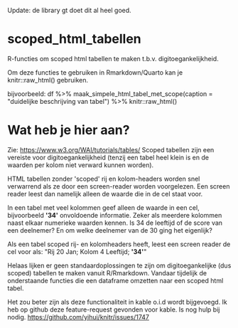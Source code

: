 Update: de library gt doet dit al heel goed.

# scoped_html_tabellen
R-functies om scoped html tabellen te maken t.b.v. digitoegankelijkheid.

Om deze functies te gebruiken in Rmarkdown/Quarto kan je knitr::raw_html() gebruiken.

bijvoorbeeld:
 df %>% maak_simpele_html_tabel_met_scope(caption = "duidelijke beschrijving van tabel") %>% knitr::raw_html()


# Wat heb je hier aan?
Zie: https://www.w3.org/WAI/tutorials/tables/
Scoped tabellen zijn een vereiste voor digitoegankelijkheid (tenzij een tabel heel klein is en de waarden per kolom niet verward kunnen worden).

HTML tabellen zonder 'scoped' rij en kolom-headers worden snel verwarrend als ze door een screen-reader worden voorgelezen.
Een screen reader leest dan namelijk alleen de waarde die in de cel staat voor.

In een tabel met veel kolommen geef alleen de waarde in een cel, bijvoorbeeld  **'34'** onvoldoende informatie.
Zeker als meerdere kolommen naast elkaar numerieke waarden kennen. Is 34 de leeftijd of de score van een deelnemer? 
En om welke deelnemer van de 30 ging het eigenlijk?

Als een tabel scoped rij- en kolomheaders heeft, leest een screen reader de cel voor als: "Rij 20 Jan; Kolom 4 Leeftijd; **'34'**"

Helaas lijken er geen standaardoplossingen te zijn om digitoegankelijke (dus scoped) tabellen te maken vanuit R/Rmarkdown.
Vandaar tijdelijk de onderstaande functies die een dataframe omzetten naar een scoped html tabel.

Het zou  beter zijn als deze functionaliteit in kable o.i.d wordt bijgevoegd.
Ik heb op github deze feature-request gevonden voor kable. Is nog hulp bij nodig.  https://github.com/yihui/knitr/issues/1747

